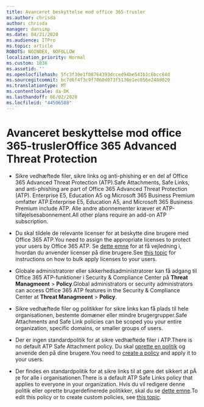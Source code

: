 ```yaml
---
title: Avanceret beskyttelse mod office 365-trusler
ms.author: chrisda
author: chrisda
manager: dansimp
ms.date: 04/21/2020
ms.audience: ITPro
ms.topic: article
ROBOTS: NOINDEX, NOFOLLOW
localization_priority: Normal
ms.custom: 1036
ms.assetid: ''
ms.openlocfilehash: 5fc3f30e1f08764393dcced94be541b1c6bcc84d
ms.sourcegitcommit: bc7d6f4f3c9f7060d073f5130e1ec856e248d020
ms.translationtype: MT
ms.contentlocale: da-DK
ms.lasthandoff: 06/02/2020
ms.locfileid: "44506588"
---
```

# <a name="office-365-advanced-threat-protection"></a><span data-ttu-id="c88eb-102">Avanceret beskyttelse mod office 365-trusler</span><span class="sxs-lookup"><span data-stu-id="c88eb-102">Office 365 Advanced Threat Protection</span></span>

- <span data-ttu-id="c88eb-103">Sikre vedhæftede filer, sikre links og anti-phishing er en del af Office 365 Advanced Threat Protection (ATP).</span><span class="sxs-lookup"><span data-stu-id="c88eb-103">Safe Attachments, Safe Links, and anti-phishing are part of Office 365 Advanced Threat Protection (ATP).</span></span> <span data-ttu-id="c88eb-104">Enterprise E5, Education A5 og Microsoft 365 Business Premium omfatter ATP.</span><span class="sxs-lookup"><span data-stu-id="c88eb-104">Enterprise E5, Education A5, and Microsoft 365 Business Premium include ATP.</span></span> <span data-ttu-id="c88eb-105">Alle andre abonnementer kræver et ATP-tilføjelsesabonnement.</span><span class="sxs-lookup"><span data-stu-id="c88eb-105">All other plans require an add-on ATP subscription.</span></span>

- <span data-ttu-id="c88eb-106">Du skal tildele de relevante licenser for at beskytte dine brugere med Office 365 ATP.</span><span class="sxs-lookup"><span data-stu-id="c88eb-106">You need to assign the appropriate licenses to protect your users by Office 365 ATP.</span></span> <span data-ttu-id="c88eb-107">Se [dette emne](https://docs.microsoft.com/microsoft-365/admin/add-users/add-users) for at få vejledning i, hvordan du anvender licenser på dine brugere.</span><span class="sxs-lookup"><span data-stu-id="c88eb-107">See [this topic](https://docs.microsoft.com/microsoft-365/admin/add-users/add-users) for instructions on how to bulk apply licenses to your users.</span></span>

- <span data-ttu-id="c88eb-108">Globale administratorer eller sikkerhedsadministratorer kan få adgang til Office 365 ATP-funktioner i Security & Compliance Center på **Threat Managmeent** \> **Policy**.</span><span class="sxs-lookup"><span data-stu-id="c88eb-108">Global administrators or security administrators can access Office 365 ATP features in the Security & Compliance Center at **Threat Managmeent** \> **Policy**.</span></span>

- <span data-ttu-id="c88eb-109">Sikre vedhæftede filer og politikker for sikre links kan få plads til hele organisationen, bestemte domæner eller mindre brugergrupper.</span><span class="sxs-lookup"><span data-stu-id="c88eb-109">Safe Attachments and Safe Link policies can be scoped you your entire organization, specific domains, or smaller groups of users.</span></span>

- <span data-ttu-id="c88eb-110">Der er ingen standardpolitik for at sikre vedhæftede filer i ATP.</span><span class="sxs-lookup"><span data-stu-id="c88eb-110">There is no default ATP Safe Attachment policy.</span></span> <span data-ttu-id="c88eb-111">Du skal [oprette en politik](https://docs.microsoft.com/microsoft-365/security/office-365-security/set-up-atp-safe-attachments-policies) og anvende den på dine brugere.</span><span class="sxs-lookup"><span data-stu-id="c88eb-111">You need to [create a policy](https://docs.microsoft.com/microsoft-365/security/office-365-security/set-up-atp-safe-attachments-policies) and apply it to your users.</span></span>

- <span data-ttu-id="c88eb-112">Der findes en standardpolitik for at sikre links til at gøre det sikkert at pÃ ̧re for alle i organisationen.</span><span class="sxs-lookup"><span data-stu-id="c88eb-112">There is a default ATP Safe Links policy that applies to everyone in your organization.</span></span> <span data-ttu-id="c88eb-113">Hvis du vil redigere denne politik eller oprette brugerdefinerede politikker, skal du se [dette emne](https://docs.microsoft.com/microsoft-365/security/office-365-security/set-up-atp-safe-links-policies).</span><span class="sxs-lookup"><span data-stu-id="c88eb-113">To edit this policy or to create custom policies, see [this topic](https://docs.microsoft.com/microsoft-365/security/office-365-security/set-up-atp-safe-links-policies).</span></span>
